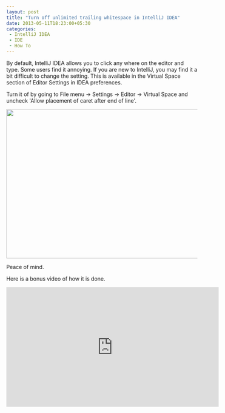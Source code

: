 ```yaml
---
layout: post
title: "Turn off unlimited trailing whitespace in IntelliJ IDEA"
date: 2013-05-11T18:23:00+05:30
categories:
 - IntelliJ IDEA
 - IDE
 - How To
---
```


By default, IntelliJ IDEA allows you to click any where on the editor and type. Some users find it annoying. If you are new to IntelliJ, you may find it a bit difficult to change the setting. This is available in the Virtual Space section of Editor Settings in IDEA preferences.

Turn it of by going to File menu -&gt; Settings -&gt; Editor -&gt; Virtual Space and uncheck 'Allow placement of caret after end of line'.

<img src="http://1.bp.blogspot.com/-0TweG1pBNgI/UY4vGJ-mWuI/AAAAAAAAEBg/MUTHKRLU6g0/s1600/Screen+Shot+2013-05-11+at+4.07.26+PM.png" width="640" height="393"/>
 
Peace of mind.
 
Here is a bonus video of how it is done.
 
<iframe width="560" height="315" src="http://www.youtube.com/embed/GP5ZIGU6ufo" frameborder="0" allowfullscreen></iframe> 

 